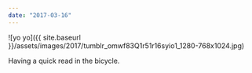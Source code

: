 ```yaml
---
date: "2017-03-16"
---
```


![yo yo]({{ site.baseurl }}/assets/images/2017/tumblr_omwf83Q1r51r16syio1_1280-768x1024.jpg)

Having a quick read in the bicycle.
